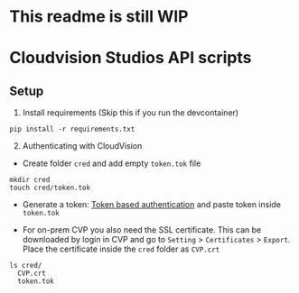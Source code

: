 # This readme is still WIP

# Cloudvision Studios API scripts

## Setup

1. Install requirements (Skip this if you run the devcontainer)

```shell
pip install -r requirements.txt
```

2. Authenticating with CloudVision

- Create folder `cred` and add empty `token.tok` file
```shell
mkdir cred
touch cred/token.tok
```

- Generate a token: [Token based authentication](https://aristanetworks.github.io/cloudvision-apis/connecting/#token-based-authentication) and paste token inside `token.tok`

- For on-prem CVP you also need the SSL certificate. This can be downloaded by login in CVP and go to `Setting` > `Certificates` > `Export`. Place the certificate inside the `cred` folder as `CVP.crt`

```shell
ls cred/
  CVP.crt  
  token.tok
```




